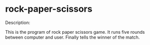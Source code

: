 # rock-paper-scissors

Description:

This is the program of rock paper scissors game. It runs five rounds between computer and user. Finally tells the winner of the match. 